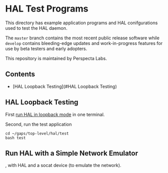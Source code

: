 # HAL Test Programs
This directory has example application programs and HAL conifgurations used to test the HAL daemon. 

The `master` branch contains the most recent public release software while `develop` contains bleeding-edge updates and work-in-progress features for use by beta testers and early adopters.

This repository is maintained by Perspecta Labs.

## Contents

- [HAL Loopback Testing](#HAL Loopback Testing)


## HAL Loopback Testing

First [run HAL in loopback mode](../README.md#hal-loopback-mode) in one terminal.

Second, run the test application 
```
cd ~/gaps/top-level/hal/test
bash test
```

## Run HAL with a Simple Network Emulator 

, with HAL and a socat device
(to emulate the network).

```
